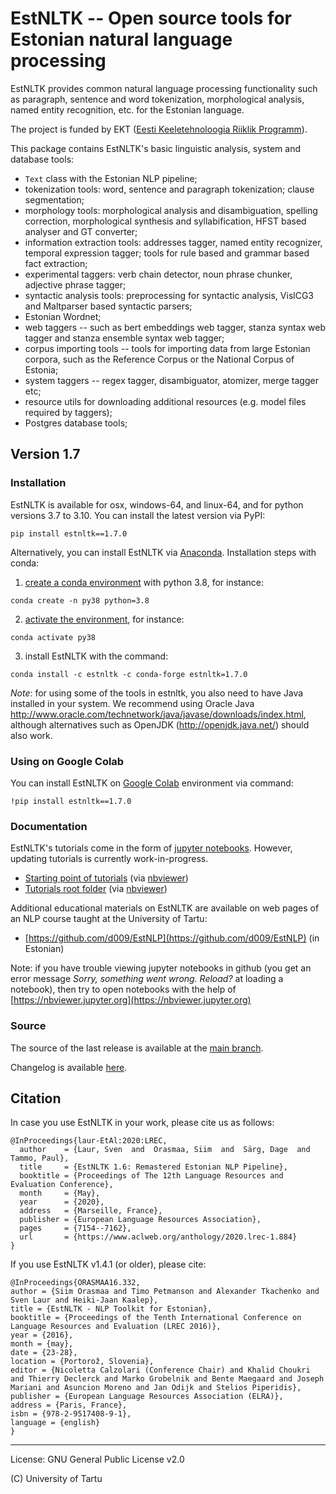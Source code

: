 EstNLTK -- Open source tools for Estonian natural language processing
=====================================================================

EstNLTK provides common natural language processing functionality such as paragraph, sentence and word tokenization,
morphological analysis, named entity recognition, etc. for the Estonian language.

The project is funded by EKT ([Eesti Keeletehnoloogia Riiklik Programm](https://www.keeletehnoloogia.ee/)).

This package contains EstNLTK's basic linguistic analysis, system and database tools:

* `Text` class with the Estonian NLP pipeline;
* tokenization tools: word, sentence and paragraph tokenization; clause segmentation; 
* morphology tools: morphological analysis and disambiguation, spelling correction, morphological synthesis and syllabification, HFST based analyser and GT converter;
* information extraction tools: addresses tagger, named entity recognizer, temporal expression tagger; tools for rule based and grammar based fact extraction;
* experimental taggers: verb chain detector, noun phrase chunker, adjective phrase tagger;
* syntactic analysis tools: preprocessing for syntactic analysis, VislCG3 and Maltparser based syntactic parsers;
* Estonian Wordnet;
* web taggers -- such as bert embeddings web tagger, stanza syntax web tagger and stanza ensemble syntax web tagger;
* corpus importing tools -- tools for importing data from large Estonian corpora, such as the Reference Corpus or the National Corpus of Estonia;
* system taggers -- regex tagger, disambiguator, atomizer, merge tagger etc;
* resource utils for downloading additional resources (e.g. model files required by taggers); 
* Postgres database tools;

## Version 1.7

### Installation

EstNLTK is available for osx, windows-64, and linux-64, and for python versions 3.7 to 3.10. 
You can install the latest version via PyPI:

```
pip install estnltk==1.7.0
```

Alternatively, you can install EstNLTK via [Anaconda](https://www.anaconda.com/download). Installation steps with conda:

1. [create a conda environment](https://conda.io/projects/conda/en/latest/user-guide/tasks/manage-environments.html#creating-an-environment-with-commands) with python 3.8, for instance:
```
conda create -n py38 python=3.8
```

2. [activate the environment](https://conda.io/projects/conda/en/latest/user-guide/tasks/manage-environments.html#activating-an-environment), for instance:
```
conda activate py38
```

3. install EstNLTK with the command:
```
conda install -c estnltk -c conda-forge estnltk=1.7.0
```

_Note_: for using some of the tools in estnltk, you also need to have Java installed in your system. We recommend using Oracle Java http://www.oracle.com/technetwork/java/javase/downloads/index.html, although alternatives such as OpenJDK (http://openjdk.java.net/) should also work.

### Using on Google Colab

You can install EstNLTK on [Google Colab](https://colab.research.google.com) environment via command:

```
!pip install estnltk==1.7.0
```

### Documentation

EstNLTK's tutorials come in the form of [jupyter notebooks](http://jupyter.org). However, updating tutorials is currently work-in-progress.

  * [Starting point of tutorials](https://github.com/estnltk/estnltk/tree/main/tutorials/README.md) (via [nbviewer](https://nbviewer.org/github/estnltk/estnltk/tree/main/tutorials/README.md))
  * [Tutorials root folder](https://github.com/estnltk/estnltk/tree/main/tutorials) (via [nbviewer](https://nbviewer.org/github/estnltk/estnltk/tree/main/tutorials/)) 
  
Additional educational materials on EstNLTK are available on web pages of an NLP course taught at the University of Tartu:

  * [https://github.com/d009/EstNLP](https://github.com/d009/EstNLP) (in Estonian)  

Note: if you have trouble viewing jupyter notebooks in github (you get an error message _Sorry, something went wrong. Reload?_ at loading a notebook), then try to open notebooks with the help of [https://nbviewer.jupyter.org](https://nbviewer.jupyter.org)

### Source

The source of the last release is available at the [main branch](https://github.com/estnltk/estnltk/tree/main/estnltk).

Changelog is available [here](https://github.com/estnltk/estnltk/blob/main/CHANGELOG.md).

## Citation

In case you use EstNLTK in your work, please cite us as follows:

    @InProceedings{laur-EtAl:2020:LREC,
      author    = {Laur, Sven  and  Orasmaa, Siim  and  Särg, Dage  and  Tammo, Paul},
      title     = {EstNLTK 1.6: Remastered Estonian NLP Pipeline},
      booktitle = {Proceedings of The 12th Language Resources and Evaluation Conference},
      month     = {May},
      year      = {2020},
      address   = {Marseille, France},
      publisher = {European Language Resources Association},
      pages     = {7154--7162},
      url       = {https://www.aclweb.org/anthology/2020.lrec-1.884}
    }

If you use EstNLTK v1.4.1 (or older), please cite:

    @InProceedings{ORASMAA16.332,
    author = {Siim Orasmaa and Timo Petmanson and Alexander Tkachenko and Sven Laur and Heiki-Jaan Kaalep},
    title = {EstNLTK - NLP Toolkit for Estonian},
    booktitle = {Proceedings of the Tenth International Conference on Language Resources and Evaluation (LREC 2016)},
    year = {2016},
    month = {may},
    date = {23-28},
    location = {Portorož, Slovenia},
    editor = {Nicoletta Calzolari (Conference Chair) and Khalid Choukri and Thierry Declerck and Marko Grobelnik and Bente Maegaard and Joseph Mariani and Asuncion Moreno and Jan Odijk and Stelios Piperidis},
    publisher = {European Language Resources Association (ELRA)},
    address = {Paris, France},
    isbn = {978-2-9517408-9-1},
    language = {english}
    }

---

License: GNU General Public License v2.0

(C) University of Tartu  